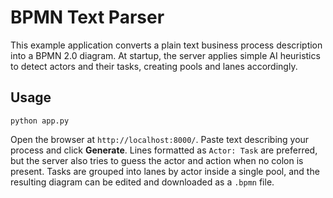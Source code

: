 # BPMN Text Parser

This example application converts a plain text business process description into a BPMN 2.0 diagram. At startup, the server applies simple AI heuristics to detect actors and their tasks, creating pools and lanes accordingly.

## Usage

```
python app.py
```

Open the browser at `http://localhost:8000/`. Paste text describing your process and click **Generate**. Lines formatted as `Actor: Task` are preferred, but the server also tries to guess the actor and action when no colon is present. Tasks are grouped into lanes by actor inside a single pool, and the resulting diagram can be edited and downloaded as a `.bpmn` file.
